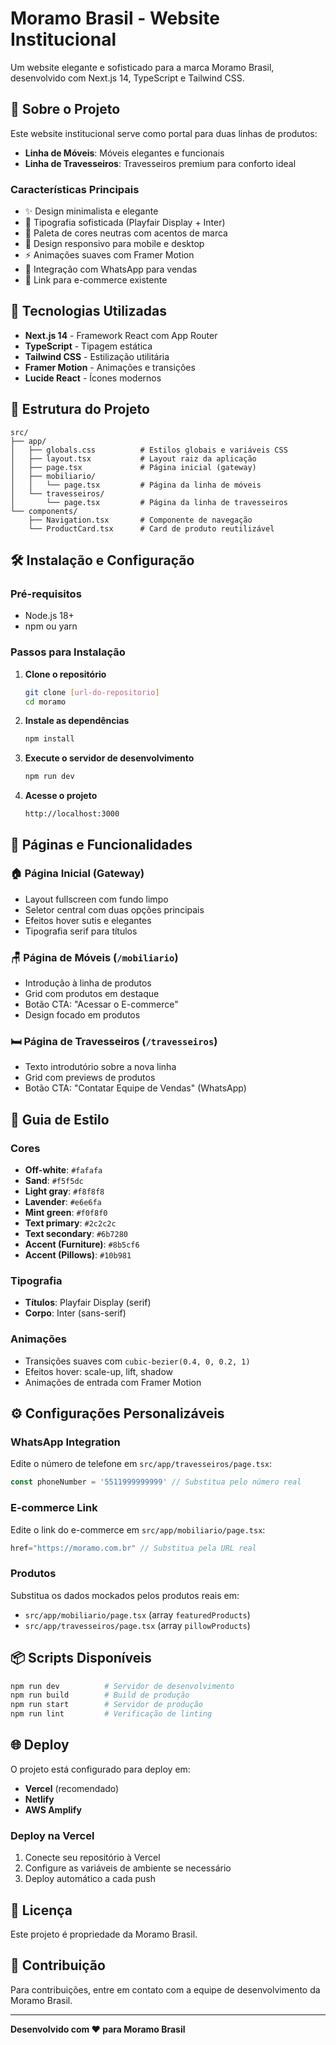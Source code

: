 # Moramo Brasil - Website Institucional

Um website elegante e sofisticado para a marca Moramo Brasil, desenvolvido com Next.js 14, TypeScript e Tailwind CSS.

## 🎨 Sobre o Projeto

Este website institucional serve como portal para duas linhas de produtos:
- **Linha de Móveis**: Móveis elegantes e funcionais
- **Linha de Travesseiros**: Travesseiros premium para conforto ideal

### Características Principais

- ✨ Design minimalista e elegante
- 🎯 Tipografia sofisticada (Playfair Display + Inter)
- 🌈 Paleta de cores neutras com acentos de marca
- 📱 Design responsivo para mobile e desktop
- ⚡ Animações suaves com Framer Motion
- 🔗 Integração com WhatsApp para vendas
- 🛒 Link para e-commerce existente

## 🚀 Tecnologias Utilizadas

- **Next.js 14** - Framework React com App Router
- **TypeScript** - Tipagem estática
- **Tailwind CSS** - Estilização utilitária
- **Framer Motion** - Animações e transições
- **Lucide React** - Ícones modernos

## 📁 Estrutura do Projeto

```
src/
├── app/
│   ├── globals.css          # Estilos globais e variáveis CSS
│   ├── layout.tsx           # Layout raiz da aplicação
│   ├── page.tsx             # Página inicial (gateway)
│   ├── mobiliario/
│   │   └── page.tsx         # Página da linha de móveis
│   └── travesseiros/
│       └── page.tsx         # Página da linha de travesseiros
└── components/
    ├── Navigation.tsx       # Componente de navegação
    └── ProductCard.tsx      # Card de produto reutilizável
```

## 🛠️ Instalação e Configuração

### Pré-requisitos

- Node.js 18+ 
- npm ou yarn

### Passos para Instalação

1. **Clone o repositório**
   ```bash
   git clone [url-do-repositorio]
   cd moramo
   ```

2. **Instale as dependências**
   ```bash
   npm install
   ```

3. **Execute o servidor de desenvolvimento**
   ```bash
   npm run dev
   ```

4. **Acesse o projeto**
   ```
   http://localhost:3000
   ```

## 📱 Páginas e Funcionalidades

### 🏠 Página Inicial (Gateway)
- Layout fullscreen com fundo limpo
- Seletor central com duas opções principais
- Efeitos hover sutis e elegantes
- Tipografia serif para títulos

### 🪑 Página de Móveis (`/mobiliario`)
- Introdução à linha de produtos
- Grid com produtos em destaque
- Botão CTA: "Acessar o E-commerce"
- Design focado em produtos

### 🛏️ Página de Travesseiros (`/travesseiros`)
- Texto introdutório sobre a nova linha
- Grid com previews de produtos
- Botão CTA: "Contatar Equipe de Vendas" (WhatsApp)

## 🎨 Guia de Estilo

### Cores
- **Off-white**: `#fafafa`
- **Sand**: `#f5f5dc`
- **Light gray**: `#f8f8f8`
- **Lavender**: `#e6e6fa`
- **Mint green**: `#f0f8f0`
- **Text primary**: `#2c2c2c`
- **Text secondary**: `#6b7280`
- **Accent (Furniture)**: `#8b5cf6`
- **Accent (Pillows)**: `#10b981`

### Tipografia
- **Títulos**: Playfair Display (serif)
- **Corpo**: Inter (sans-serif)

### Animações
- Transições suaves com `cubic-bezier(0.4, 0, 0.2, 1)`
- Efeitos hover: scale-up, lift, shadow
- Animações de entrada com Framer Motion

## ⚙️ Configurações Personalizáveis

### WhatsApp Integration
Edite o número de telefone em `src/app/travesseiros/page.tsx`:
```typescript
const phoneNumber = '5511999999999' // Substitua pelo número real
```

### E-commerce Link
Edite o link do e-commerce em `src/app/mobiliario/page.tsx`:
```typescript
href="https://moramo.com.br" // Substitua pela URL real
```

### Produtos
Substitua os dados mockados pelos produtos reais em:
- `src/app/mobiliario/page.tsx` (array `featuredProducts`)
- `src/app/travesseiros/page.tsx` (array `pillowProducts`)

## 📦 Scripts Disponíveis

```bash
npm run dev          # Servidor de desenvolvimento
npm run build        # Build de produção
npm run start        # Servidor de produção
npm run lint         # Verificação de linting
```

## 🌐 Deploy

O projeto está configurado para deploy em:
- **Vercel** (recomendado)
- **Netlify**
- **AWS Amplify**

### Deploy na Vercel

1. Conecte seu repositório à Vercel
2. Configure as variáveis de ambiente se necessário
3. Deploy automático a cada push

## 📄 Licença

Este projeto é propriedade da Moramo Brasil.

## 🤝 Contribuição

Para contribuições, entre em contato com a equipe de desenvolvimento da Moramo Brasil.

---

**Desenvolvido com ❤️ para Moramo Brasil**
